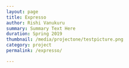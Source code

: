 ```yaml
---
layout: page
title: Expresso
author: Rishi Vanukuru
summary: Summary Text Here
duration: Spring 2019
thumbnail: /media/projectone/testpicture.png
category: project
permalink: /expresso/

---
```


